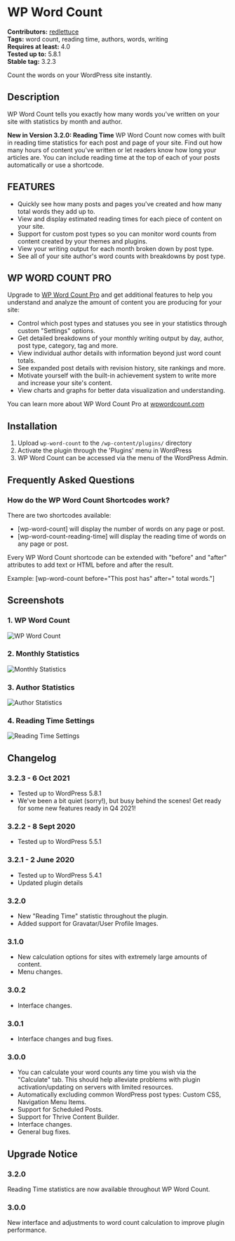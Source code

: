 # WP Word Count #
**Contributors:** [redlettuce](https://profiles.wordpress.org/redlettuce/)  
**Tags:** word count, reading time, authors, words, writing  
**Requires at least:** 4.0  
**Tested up to:** 5.8.1  
**Stable tag:** 3.2.3  

Count the words on your WordPress site instantly.

## Description ##

WP Word Count tells you exactly how many words you've written on your site with statistics by month and author.

**New in Version 3.2.0: Reading Time**
WP Word Count now comes with built in reading time statistics for each post and page of your site. Find out how many hours of content you've written or let readers know how long your articles are. You can include reading time at the top of each of your posts automatically or use a shortcode.

## FEATURES

- Quickly see how many posts and pages you've created and how many total words they add up to.
- View and display estimated reading times for each piece of content on your site.
- Support for custom post types so you can monitor word counts from content created by your themes and plugins.
- View your writing output for each month broken down by post type.
- See all of your site author's word counts with breakdowns by post type.

## WP WORD COUNT PRO

Upgrade to [WP Word Count Pro](https://wpwordcount.com) and get additional features to help you understand and analyze the amount of content you are producing for your site:

- Control which post types and statuses you see in your statistics through custom "Settings" options.
- Get detailed breakdowns of your monthly writing output by day, author, post type, category, tag and more.
- View individual author details with information beyond just word count totals.
- See expanded post details with revision history, site rankings and more.
- Motivate yourself with the built-in achievement system to write more and increase your site's content.
- View charts and graphs for better data visualization and understanding.

You can learn more about WP Word Count Pro at [wpwordcount.com](https://wpwordcount.com)

## Installation ##

1. Upload `wp-word-count` to the `/wp-content/plugins/` directory
2. Activate the plugin through the 'Plugins' menu in WordPress
3. WP Word Count can be accessed via the menu of the WordPress Admin.

## Frequently Asked Questions ##

### How do the WP Word Count Shortcodes work? ###

There are two shortcodes available:

* [wp-word-count] will display the number of words on any page or post.
* [wp-word-count-reading-time] will display the reading time of words on any page or post.

Every WP Word Count shortcode can be extended with "before" and "after" attributes to add text or HTML before and after the result.

Example: [wp-word-count before="This post has" after=" total words."]

## Screenshots ##

### 1. WP Word Count ###
![WP Word Count](assets/screenshot-1.png)

### 2. Monthly Statistics ###
![Monthly Statistics](assets/screenshot-2.png)

### 3. Author Statistics ###
![Author Statistics](assets/screenshot-3.png)

### 4. Reading Time Settings ###
![Reading Time Settings](assets/screenshot-4.png)


## Changelog ##

### 3.2.3 - 6 Oct 2021 ###
* Tested up to WordPress 5.8.1
* We've been a bit quiet (sorry!), but busy behind the scenes! Get ready for some new features ready in Q4 2021!

### 3.2.2 - 8 Sept 2020 ###
* Tested up to WordPress 5.5.1

### 3.2.1 - 2 June 2020 ###
* Tested up to WordPress 5.4.1
* Updated plugin details

### 3.2.0 ###
* New "Reading Time" statistic throughout the plugin.
* Added support for Gravatar/User Profile Images.

### 3.1.0 ###
* New calculation options for sites with extremely large amounts of content.
* Menu changes.

### 3.0.2 ###
* Interface changes.

### 3.0.1 ###
* Interface changes and bug fixes.

### 3.0.0 ###
* You can calculate your word counts any time you wish via the "Calculate" tab. This should help alleviate problems with plugin activation/updating on servers with limited resources.
* Automatically excluding common WordPress post types: Custom CSS, Navigation Menu Items.
* Support for Scheduled Posts.
* Support for Thrive Content Builder.
* Interface changes.
* General bug fixes.

## Upgrade Notice ##

### 3.2.0 ###
Reading Time statistics are now available throughout WP Word Count.

### 3.0.0 ###
New interface and adjustments to word count calculation to improve plugin performance.
